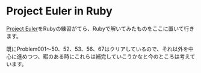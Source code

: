 # Project Euler in Ruby

[Project Euler](http://projecteuler.net/ "Project Euler")をRubyの練習がてら、Rubyで解いてみたものをここに置いて行きます。

既にProblem001～50、52、53、56、67はクリアしているので、それ以外を中心に進めつつ、暇のある時にこれらは補完していこうかなと今のところは考えています。
